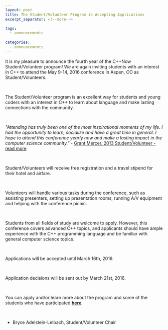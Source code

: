 ```yaml
---
layout: post
title: The Student/Volunteer Program is Accepting Applications
excerpt_separator: <!--more-->

tags:
  - announcements
  
categories:
  - announcements
---
```


It is my pleasure to announce the fourth year of the C++Now Student/Volunteer program! We are again inviting students with an interest in C++ to attend the May 9-14, 2016 conference in Aspen, CO as Student/Volunteers.

<br />

The Student/Volunteer program is an excellent way for students and young coders with an interest in C++ to learn about language and make lasting connections with the community.

<br />

*"Attending has truly been one of the most inspirational moments of my life. I had the opportunity to learn, socialize and have a great time in general. I hope to attend this conference yearly now and make a lasting impact in the computer science community."* - [Grant Mercer, 2013 Student/Volunteer - read more](/2013_volunteer_story_mercer/)

<br />

Student/Volunteers will receive free registration and a travel stipend for their hotel and airfare.

<br />

Volunteers will handle various tasks during the conference, such as assisting presenters, setting up presentation rooms, running A/V equipment and helping with the conference picnic.

<br />

Students from all fields of study are welcome to apply. However, this conference covers advanced C++ topics, and applicants should have ample experience with the C++ programming language and be familiar with general computer science topics.

<br />

Applications will be accepted until March 16th, 2016.

<br />

Application decisions will be sent out by March 21st, 2016.

<br />

You can apply and/or learn more about the program and some of the students who have participated **[here](/student_volunteer_application/)**.

<br />

- Bryce Adelstein-Lelbach, Student/Volunteer Chair

